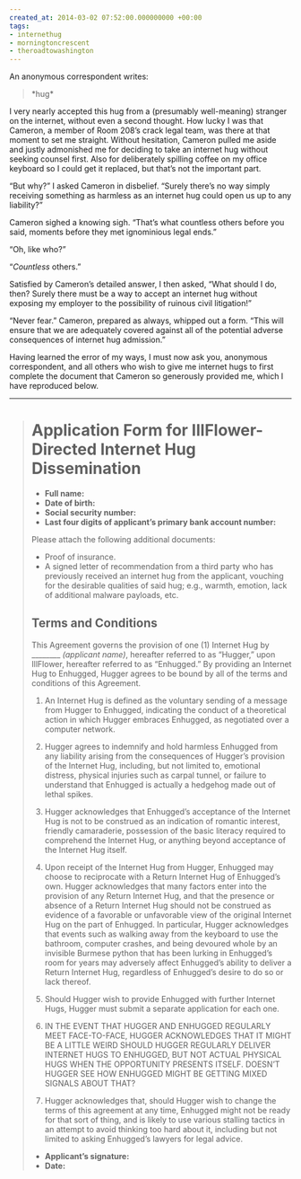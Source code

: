 ```yaml
---
created_at: 2014-03-02 07:52:00.000000000 +00:00
tags:
- internethug
- morningtoncrescent
- theroadtowashington
---
```


An anonymous correspondent writes:

> \*hug\*

I very nearly accepted this hug from a (presumably well-meaning)
stranger on the internet, without even a second thought. How lucky I was
that Cameron, a member of Room 208’s crack legal team, was there at that
moment to set me straight. Without hesitation, Cameron pulled me aside
and justly admonished me for deciding to take an internet hug without
seeking counsel first. Also for deliberately spilling coffee on my
office keyboard so I could get it replaced, but that’s not the important
part.

“But why?” I asked Cameron in disbelief. “Surely there’s no way simply
receiving something as harmless as an internet hug could open us up to
any liability?”

Cameron sighed a knowing sigh. “That’s what countless others before you
said, moments before they met ignominious legal ends.”

“Oh, like who?”

“*Countless* others.”

Satisfied by Cameron’s detailed answer, I then asked, “What should I do,
then? Surely there must be a way to accept an internet hug without
exposing my employer to the possibility of ruinous civil litigation!”

“Never fear.” Cameron, prepared as always, whipped out a form. “This
will ensure that we are adequately covered against all of the potential
adverse consequences of internet hug admission.”

Having learned the error of my ways, I must now ask you, anonymous
correspondent, and all others who wish to give me internet hugs to first
complete the document that Cameron so generously provided me, which I
have reproduced below.

<!-- more -->

------------------------------------------------------------------------

> # Application Form for IllFlower-Directed Internet Hug Dissemination
>
> -   **Full name:**
> -   **Date of birth:**
> -   **Social security number:**
> -   **Last four digits of applicant’s primary bank account number:**
>
> Please attach the following additional documents:
>
> -   Proof of insurance.
> -   A signed letter of recommendation from a third party who has
>     previously received an internet hug from the applicant, vouching
>     for the desirable qualities of said hug; e.g., warmth, emotion,
>     lack of additional malware payloads, etc.
>
> ## Terms and Conditions
>
> This Agreement governs the provision of one (1) Internet Hug by
> \_\_\_\_\_\_\_\_ *(applicant name)*, hereafter referred to as
> “Hugger,” upon IllFlower, hereafter referred to as “Enhugged.” By
> providing an Internet Hug to Enhugged, Hugger agrees to be bound by
> all of the terms and conditions of this Agreement.
>
> 1.  An Internet Hug is defined as the voluntary sending of a message
>     from Hugger to Enhugged, indicating the conduct of a theoretical
>     action in which Hugger embraces Enhugged, as negotiated over a
>     computer network.
>
> 2.  Hugger agrees to indemnify and hold harmless Enhugged from any
>     liability arising from the consequences of Hugger’s provision of
>     the Internet Hug, including, but not limited to, emotional
>     distress, physical injuries such as carpal tunnel, or failure to
>     understand that Enhugged is actually a hedgehog made out of lethal
>     spikes.
>
> 3.  Hugger acknowledges that Enhugged’s acceptance of the Internet Hug
>     is not to be construed as an indication of romantic interest,
>     friendly camaraderie, possession of the basic literacy required to
>     comprehend the Internet Hug, or anything beyond acceptance of the
>     Internet Hug itself.
>
> 4.  Upon receipt of the Internet Hug from Hugger, Enhugged may choose
>     to reciprocate with a Return Internet Hug of Enhugged’s own.
>     Hugger acknowledges that many factors enter into the provision of
>     any Return Internet Hug, and that the presence or absence of a
>     Return Internet Hug should not be construed as evidence of a
>     favorable or unfavorable view of the original Internet Hug on the
>     part of Enhugged. In particular, Hugger acknowledges that events
>     such as walking away from the keyboard to use the bathroom,
>     computer crashes, and being devoured whole by an invisible Burmese
>     python that has been lurking in Enhugged’s room for years may
>     adversely affect Enhugged’s ability to deliver a Return Internet
>     Hug, regardless of Enhugged’s desire to do so or lack thereof.
>
> 5.  Should Hugger wish to provide Enhugged with further Internet Hugs,
>     Hugger must submit a separate application for each one.
>
> 6.  IN THE EVENT THAT HUGGER AND ENHUGGED REGULARLY MEET FACE-TO-FACE,
>     HUGGER ACKNOWLEDGES THAT IT MIGHT BE A LITTLE WEIRD SHOULD HUGGER
>     REGULARLY DELIVER INTERNET HUGS TO ENHUGGED, BUT NOT ACTUAL
>     PHYSICAL HUGS WHEN THE OPPORTUNITY PRESENTS ITSELF. DOESN’T HUGGER
>     SEE HOW ENHUGGED MIGHT BE GETTING MIXED SIGNALS ABOUT THAT?
>
> 7.  Hugger acknowledges that, should Hugger wish to change the terms
>     of this agreement at any time, Enhugged might not be ready for
>     that sort of thing, and is likely to use various stalling tactics
>     in an attempt to avoid thinking too hard about it, including but
>     not limited to asking Enhugged’s lawyers for legal advice.
>
> -   **Applicant’s signature:**
> -   **Date:**
